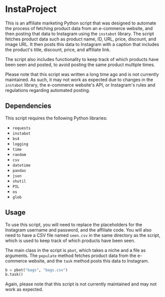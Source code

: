 # InstaProject

This is an affiliate marketing Python script that was designed to automate the process of fetching product data from an e-commerce website, and then posting that data to Instagram using the `instabot` library. The script fetches product data such as product name, ID, URL, price, discount, and image URL. It then posts this data to Instagram with a caption that includes the product's title, discount, price, and affiliate link.

The script also includes functionality to keep track of which products have been seen and posted, to avoid posting the same product multiple times.

Please note that this script was written a long time ago and is not currently maintained. As such, it may not work as expected due to changes in the `instabot` library, the e-commerce website's API, or Instagram's rules and regulations regarding automated posting.

## Dependencies

This script requires the following Python libraries:

- `requests`
- `instabot`
- `bs4`
- `logging`
- `time`
- `random`
- `csv`
- `datetime`
- `pandas`
- `json`
- `shutil`
- `PIL`
- `os`
- `glob`

## Usage

To use this script, you will need to replace the placeholders for the Instagram username and password, and the affiliate code. You will also need to have a CSV file named `seen.csv` in the same directory as the script, which is used to keep track of which products have been seen.

The main class in the script is `pbot`, which takes a niche and a file as arguments. The `populate` method fetches product data from the e-commerce website, and the `task` method posts this data to Instagram.

```python
b = pbot("bags", "bags.csv")
b.task()
```


Again, please note that this script is not currently maintained and may not work as expected.